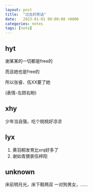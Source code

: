 ```yaml
---
layout: post
title:  "过去的笑话"
date:   2023-01-01 00:00:00 +0800
categories: notes
tags: [note]
---
```


## hyt
谢某某的一切都是free的

而且她也是free的

所以张睿、伍XX要了她

 (表情-左顾右盼)
 
## xhy
少年当自强，吃个桃桃好凉凉

## lyx
1. 黄羽桐发育比xrq好多了
2. 谢如青猥亵伍梓阳

## unknown
床前明月光，床下鞋两双
一对狗男女，......